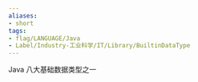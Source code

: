 ```yaml
---
aliases:
- short
tags:
- flag/LANGUAGE/Java
- Label/Industry-工业科学/IT/Library/BuiltinDataType
---
```


Java 八大基础数据类型之一
